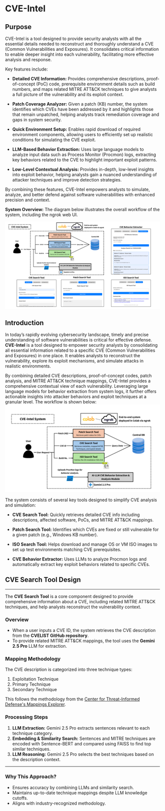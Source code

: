 # CVE-Intel
## Purpose

CVE-Intel is a tool designed to provide security analysts with all the essential details needed to reconstruct and thoroughly understand a CVE (Common Vulnerabilities and Exposures). It consolidates critical information to enable deeper insight into each vulnerability, facilitating more effective analysis and response.

Key features include:

- **Detailed CVE Information:** Provides comprehensive descriptions, proof-of-concept (PoC) code, prerequisite environment details such as build numbers, and maps related MITRE ATT&CK techniques to give analysts a full picture of the vulnerability and its exploit context.

- **Patch Coverage Analyzer:** Given a patch (KB) number, the system identifies which CVEs have been addressed by it and highlights those that remain unpatched, helping analysts track remediation coverage and gaps in system security.

- **Quick Environment Setup:** Enables rapid download of required environment components, allowing users to efficiently set up realistic conditions for simulating the CVE exploit.

- **LLM-Based Behavior Extraction:** Uses large language models to analyze input data such as Process Monitor (Procmon) logs, extracting key behaviors related to the CVE to highlight important exploit patterns.

- **Low-Level Contextual Analysis:** Provides in-depth, low-level insights into exploit behavior, helping analysts gain a nuanced understanding of attacker techniques and improve detection strategies.

By combining these features, CVE-Intel empowers analysts to simulate, analyze, and better defend against software vulnerabilities with enhanced precision and context.

**System Overview:**
The diagram below illustrates the overall workflow of the system, including the ngrok web UI.

![System Architecture](./img/system.png)


## Introduction

In today’s rapidly evolving cybersecurity landscape, timely and precise understanding of software vulnerabilities is critical for effective defense. **CVE-Intel** is a tool designed to empower security analysts by consolidating all essential information related to a specific CVE (Common Vulnerabilities and Exposures) in one place. It enables analysts to reconstruct the vulnerability, explore its exploit mechanisms, and simulate attacks in realistic environments.

By combining detailed CVE descriptions, proof-of-concept codes, patch analysis, and MITRE ATT&CK technique mappings, CVE-Intel provides a comprehensive contextual view of each vulnerability. Leveraging large language models for behavior extraction from system logs, it further offers actionable insights into attacker behaviors and exploit techniques at a granular level. The workflow is shown below:
![System Architecture](./img/architecture.png)

The system consists of several key tools designed to simplify CVE analysis and simulation:

- **CVE Search Tool:** Quickly retrieves detailed CVE info including descriptions, affected software, PoCs, and MITRE ATT&CK mappings.

- **Patch Search Tool:** Identifies which CVEs are fixed or still vulnerable for a given patch (e.g., Windows KB number).

- **ISO Search Tool:** Helps download and manage OS or VM ISO images to set up test environments matching CVE prerequisites.

- **CVE Behavior Extractor:** Uses LLMs to analyze Procmon logs and automatically extract key exploit behaviors related to specific CVEs.


## CVE Search Tool Design

---

The **CVE Search Tool** is a core component designed to provide comprehensive information about a CVE, including related MITRE ATT&CK techniques, and help analysts reconstruct the vulnerability context.

### Overview

- When a user inputs a CVE ID, the system retrieves the CVE description from the **CVELIST GitHub repository**.
- To provide related MITRE ATT&CK mappings, the tool uses the **Gemini 2.5 Pro** LLM for extraction.

### Mapping Methodology

The CVE description is categorized into three technique types:

1. Exploitation Technique  
2. Primary Technique  
3. Secondary Technique

This follows the methodology from the [Center for Threat-Informed Defense's Mappings Explorer](https://center-for-threat-informed-defense.github.io/mappings-explorer/about/methodology/cve-methodology/).

### Processing Steps

1. **LLM Extraction:** Gemini 2.5 Pro extracts sentences relevant to each technique category.  
2. **Embedding & Similarity Search:** Sentences and MITRE techniques are encoded with Sentence-BERT and compared using FAISS to find top similar techniques.  
3. **LLM Reasoning:** Gemini 2.5 Pro selects the best techniques based on the description context.

---

### Why This Approach?

- Ensures accuracy by combining LLMs and similarity search.  
- Maintains up-to-date technique mappings despite LLM knowledge cutoffs.  
- Aligns with industry-recognized methodology.





